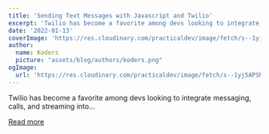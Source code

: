 ```yaml
---
title: 'Sending Text Messages with Javascript and Twilio'
excerpt: 'Twilio has become a favorite among devs looking to integrate messaging, calls, and streaming into...'
date: '2022-01-13'
coverImage: 'https://res.cloudinary.com/practicaldev/image/fetch/s--1yj5APSN--/c_imagga_scale,f_auto,fl_progressive,h_420,q_auto,w_1000/https://dev-to-uploads.s3.amazonaws.com/uploads/articles/qydybv7nqgr8nbkm10ed.png'
author:
  name: Koders
  picture: "assets/blog/authors/koders.png"
ogImage:
  url: 'https://res.cloudinary.com/practicaldev/image/fetch/s--1yj5APSN--/c_imagga_scale,f_auto,fl_progressive,h_420,q_auto,w_1000/https://dev-to-uploads.s3.amazonaws.com/uploads/articles/qydybv7nqgr8nbkm10ed.png'
---
```


Twilio has become a favorite among devs looking to integrate messaging, calls, and streaming into...

[Read more](https://dev.to/codesphere/sending-text-messages-with-javascript-and-twilio-2hpp)
